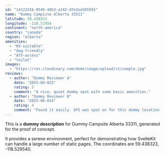 ```yaml
---
id: "1412231b-0545-48b3-a242-d7e2ee585591"
name: "Dummy Campsite Alberta 33311"
latitude: 59.438323
longitude: -118.52954
continent: "north-america"
country: "canada"
region: "alberta"
amenities:
  - "RV-suitable"
  - "dog-friendly"
  - "ATV-access"
  - "toilet"
images:
  - "https://res.cloudinary.com/demo/image/upload/v1/sample.jpg"
reviews:
  - author: "Dummy Reviewer A"
    date: "2025-04-022"
    rating: 5
    comment: "A nice, quiet dummy spot with some basic amenities."
  - author: "Dummy Reviewer B"
    date: "2025-06-014"
    rating: 4
    comment: "Found it easily. GPS was spot on for this dummy location."
---
```


This is a **dummy description** for Dummy Campsite Alberta 33311, generated for the proof of concept.

It provides a serene environment, perfect for demonstrating how SvelteKit can handle a large number of static pages. The coordinates are 59.438323, -118.529540.
